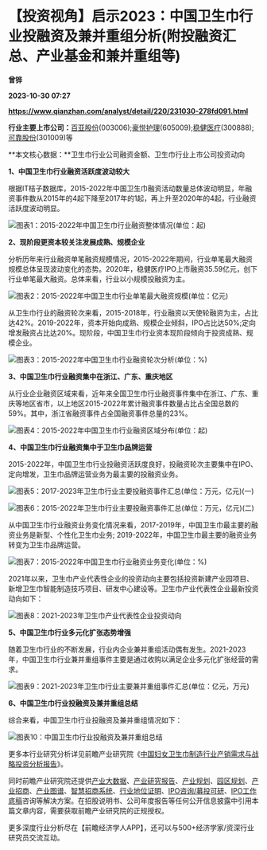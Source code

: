 # 【投资视角】启示2023：中国卫生巾行业投融资及兼并重组分析(附投融资汇总、产业基金和兼并重组等)
**曾铧**

**2023-10-30 07:27**

**https://www.qianzhan.com/analyst/detail/220/231030-278fd091.html**

**行业主要上市公司：**[百亚股份](https://stock.qianzhan.com/hs/zhengquan_003006.SZ.html)(003006);[豪悦护理](https://stock.qianzhan.com/hs/zhengquan_605009.SH.html)(605009);[稳健医疗](https://stock.qianzhan.com/hs/zhengquan_300888.SZ.html)(300888);[可靠股份](https://stock.qianzhan.com/hs/zhengquan_301009.SZ.html)(301009)等

**本文核心数据：**卫生巾行业公司融资金额、卫生巾行业上市公司投资动向

**1、中国卫生巾行业融资活跃度波动较大**

根据IT桔子数据库，2015-2022年中国卫生巾融资活动数量总体波动明显，年融资事件数从2015年的4起下降至2017年的1起，再上升至2020年的4起，行业融资活跃度波动明显。

![图表1：2015-2022年中国卫生巾行业融资整体情况(单位：起)](https://img3.qianzhan.com/news/202310/30/20231030-542c6012c410c1f7.png)

**2、现阶段更资本较关注发展成熟、规模企业**

分析历年来行业融资单笔融资规模情况，2015-2022年期间，行业单笔最大融资规模总体呈现波动变化的态势。2020年，稳健医疗IPO上市融资35.59亿元，创下行业单笔最大融资。总体来看，行业以小规模投融资为主。

![图表2：2015-2022年中国卫生巾行业单笔最大融资规模(单位：亿元)](https://img3.qianzhan.com/news/202310/30/20231030-095d662d862d949c.png)

从卫生巾行业的融资轮次来看，2015-2018年，行业融资以天使轮融资为主，占比达42%。2019-2022年，资本开始向成熟、规模企业倾斜，IPO占比达50%;定向增发融资占比达20%。现阶段，中国卫生巾行业资本现阶段倾向于投资成熟、规模企业。

![图表3：2015-2022年中国卫生巾行业融资轮次分析(单位：%)](https://img3.qianzhan.com/news/202310/30/20231030-27746d5cc93acb07.png)

**3、中国卫生巾行业融资集中在浙江、广东、重庆地区**

从行业企业融资区域来看，近年来全国卫生巾行业融资事件集中在浙江、广东、重庆等地区省市，以上地区2015-2022年累计融资事件数量占比占全国总数的59%。其中，浙江省融资事件占全国融资事件总量的23%。

![图表4：2015-2022年中国卫生巾行业融资区域分布(单位：起)](https://img3.qianzhan.com/news/202310/30/20231030-36d2af39389346b0.png)

**4、中国卫生巾行业融资集中于卫生巾品牌运营**

2015-2022年，中国卫生巾行业投融资活跃度良好，投融资轮次主要集中在IPO、定向增发，卫生巾品牌运营业务为最主要的投融资业务。

![图表5：2017-2023年卫生巾行业主要投融资事件汇总(单位：万元，亿元)(一)](https://img3.qianzhan.com/news/202310/30/20231030-3374b8a6da104c68.png)

![图表6：2015-2022年卫生巾行业主要投融资事件汇总(单位：万元，亿元)(二)](https://img3.qianzhan.com/news/202310/30/20231030-dd070837788b7d33.png)

从中国卫生巾行业融资业务变化情况来看，2017-2019年，中国卫生巾最主要的融资业务是新型、个性化卫生巾业务; 2019-2022年，中国卫生巾最主要的融资业务转变为卫生巾品牌运营。

![图表7：2015-2022年中国卫生巾行业融资业务变化(单位：%)](https://img3.qianzhan.com/news/202310/30/20231030-1c69b1e89d5ed5e1.png)

2021年以来，卫生巾产业代表性企业的投资动向主要包括投资新建产业园项目、新增卫生巾智能制造技巧项目、研发中心建设等。卫生巾产业代表性企业最新投资动向如下：

![图表8：2021-2023年卫生巾产业代表性企业投资动向](https://img3.qianzhan.com/news/202310/30/20231030-cb50eeda9c8e32b8.png)

**5、中国卫生巾行业多元化扩张态势增强**

随着卫生巾行业的不断发展，行业内企业兼并重组活动偶有发生。2021-2023年，中国卫生巾行业兼并重组事件主要是通过收购以满足企业多元化扩张经营的需求。

![图表9：2021-2023年卫生巾行业主要兼并重组事件汇总(单位：亿元，万元)](https://img3.qianzhan.com/news/202310/30/20231030-5c593cb8299d16bd.png)

**6、中国卫生巾行业投融资及兼并重组总结**

综合来看，中国卫生巾行业投融资及兼并重组情况如下：

![图表10：中国卫生巾行业投融资及兼并重组总结](https://img3.qianzhan.com/news/202310/30/20231030-63c969a2956df57d.png)

更多本行业研究分析详见前瞻产业研究院《[中国妇女卫生巾制造行业产销需求与战略投资分析报告](https://bg.qianzhan.com/report/detail/1ae5225345544612.html)》。

同时前瞻产业研究院还提供[产业大数据](https://d.qianzhan.com/)、[产业研究报告](https://bg.qianzhan.com/report/hotlist/)、[产业规划](https://f.qianzhan.com/chanyeguihua2/)、[园区规划](https://f.qianzhan.com/yuanqu/)、[产业招商](https://f.qianzhan.com/chanyezhaoshang/)、[产业图谱](https://bg.qianzhan.com/report/lianglian/)、[智慧招商系统](https://z.qianzhan.com/)、[行业地位证明](https://bg.qianzhan.com/report/qyppcs)、[IPO咨询/募投可研](https://ipo.qianzhan.com/mutou/)、[IPO工作底稿](https://ipo.qianzhan.com/digao/)咨询等解决方案。在招股说明书、公司年度报告等任何公开信息披露中引用本篇文章内容，需要获取前瞻产业研究院的正规授权。

更多深度行业分析尽在【前瞻经济学人APP】，还可以与500+经济学家/资深行业研究员交流互动。